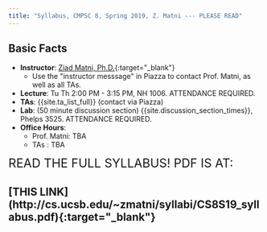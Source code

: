 ```yaml
---
title: "Syllabus, CMPSC 8, Spring 2019, Z. Matni --- PLEASE READ"
---
```


Basic Facts
-----------

* **Instructor**:  [Ziad Matni, Ph.D.](http://www.cs.ucsb.edu/~zmatni){:target="_blank"}
   * Use the "instructor messsage" in Piazza to contact Prof. Matni, as well as all TAs.
* **Lecture**: Tu Th 2:00 PM - 3:15 PM, NH 1006. ATTENDANCE REQUIRED. 
* **TAs**: {{site.ta_list_full}} (contact via Piazza)
* **Lab**: (50 minute discussion section) {{site.discussion_section_times}}, Phelps 3525. ATTENDANCE REQUIRED.                                         
* **Office Hours**:
    * Prof. Matni:      TBA
    * TAs        :      TBA

<p><font size="5">READ THE FULL SYLLABUS! PDF IS AT:</font></p>
<h2>
[THIS LINK](http://cs.ucsb.edu/~zmatni/syllabi/CS8S19_syllabus.pdf){:target="_blank"}
</h2>

